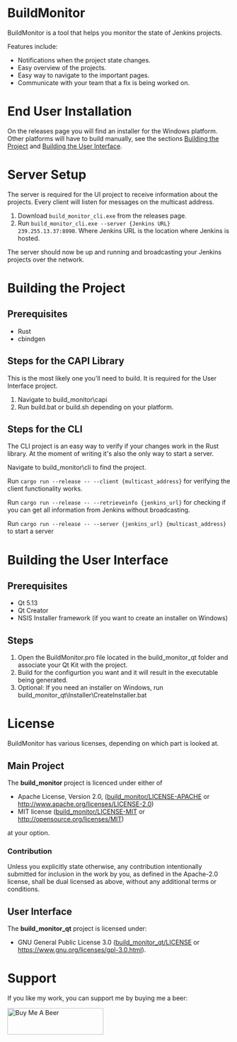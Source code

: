 # BuildMonitor
BuildMonitor is a tool that helps you monitor the state of Jenkins projects.

Features include:
* Notifications when the project state changes.
* Easy overview of the projects.
* Easy way to navigate to the important pages.
* Communicate with your team that a fix is being worked on.

# End User Installation
On the releases page you will find an installer for the Windows platform. Other platforms will have to build manually, see the sections [Building the Project](#Building-the-Project) and [Building the User Interface](#Building-the-User-Interface).

# Server Setup
The server is required for the UI project to receive information about the projects. Every client will listen for messages on the multicast address.

1. Download `build_monitor_cli.exe` from the releases page.
2. Run `build_monitor_cli.exe --server {Jenkins URL} 239.255.13.37:8090`. Where Jenkins URL is the location where Jenkins is hosted.

The server should now be up and running and broadcasting your Jenkins projects over the network.

# Building the Project
## Prerequisites
* Rust
* cbindgen

## Steps for the CAPI Library
This is the most likely one you'll need to build. It is required for the User Interface project.

1. Navigate to build_monitor\capi
2. Run build.bat or build.sh depending on your platform.

## Steps for the CLI
The CLI project is an easy way to verify if your changes work in the Rust library. At the moment of writing it's also the only way to start a server.

Navigate to build_monitor\cli to find the project.

Run `cargo run --release -- --client {multicast_address}` for verifying the client functionality works.

Run `cargo run --release -- --retrieveinfo {jenkins_url}` for checking if you can get all information from Jenkins without broadcasting.

Run `cargo run --release -- --server {jenkins_url} {multicast_address}` to start a server


# Building the User Interface
## Prerequisites
* Qt 5.13
* Qt Creator
* NSIS Installer framework (if you want to create an installer on Windows)

## Steps
1. Open the BuildMonitor.pro file located in the build_monitor_qt folder and associate your Qt Kit with the project.
2. Build for the configurtion you want and it will result in the executable being generated.
3. Optional: If you need an installer on Windows, run build_monitor_qt\Installer\CreateInstaller.bat

# License
BuildMonitor has various licenses, depending on which part is looked at.

## Main Project
The **build_monitor** project is licenced under either of
* Apache License, Version 2.0, ([build_monitor/LICENSE-APACHE](build_monitor/LICENSE-APACHE) or http://www.apache.org/licenses/LICENSE-2.0)
* MIT license ([build_monitor/LICENSE-MIT](build_monitor/LICENSE-MIT) or http://opensource.org/licenses/MIT)

at your option.

### Contribution
Unless you explicitly state otherwise, any contribution intentionally submitted for inclusion in the work by you, as defined in the Apache-2.0 license, shall be dual licensed as above, without any additional terms or conditions.

## User Interface
The **build_monitor_qt** project is licensed under:
* GNU General Public License 3.0 ([build_monitor_qt/LICENSE](build_monitor_qt/LICENSE) or https://www.gnu.org/licenses/gpl-3.0.html).

# Support
If you like my work, you can support me by buying me a beer:

<a href="https://www.buymeacoffee.com/sparkie" target="_blank"><img src="https://cdn.buymeacoffee.com/buttons/v2/default-yellow.png" alt="Buy Me A Beer" style="height: 60px !important;width: 217px !important;" ></a>
